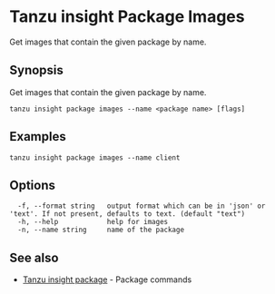 # Tanzu insight Package Images

Get images that contain the given package by name.

## <a id='synopsis'></a>Synopsis

Get images that contain the given package by name.

```console
tanzu insight package images --name <package name> [flags]
```

## <a id='examples'></a>Examples

```console
tanzu insight package images --name client
```

## <a id='options'></a>Options

```console
  -f, --format string   output format which can be in 'json' or 'text'. If not present, defaults to text. (default "text")
  -h, --help            help for images
  -n, --name string     name of the package
```

## <a id='see-also'></a>See also

* [Tanzu insight package](insight-package.md)	 - Package commands
